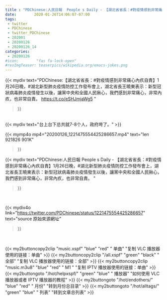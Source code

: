 ```yaml
---
title : "PDChinese:人民日報  People s Daily - 【湖北省省長：#對疫情感到非常痛心內疚自責】1月26日晚，#湖北新型肺炎疫情防控工作發布會上，湖北省長王曉東表示：新型冠狀病毒肺炎疫情發生以後，讓黨中央和全國人民揪心，我們感到非常痛心，非常內疚，也非常自責。 "
date:        2020-01-26T14:06:07-07:00
tags:
 - twitter
 - PDChinese
 - twitter_PDChinese
 - 202001
 - 20200126
 - 20200126_14
categories:
 - 20200126
#icon:        "fas fa-lock-open"
#resImgTeaser: teaserpics/wikipedia.org/emacs-jokes.png
---
```


{{< mydiv text="PDChinese:【湖北省省長：#對疫情感到非常痛心內疚自責】1月26日晚，#湖北新型肺炎疫情防控工作發布會上，湖北省長王曉東表示：新型冠狀病毒肺炎疫情發生以後，讓黨中央和全國人民揪心，我們感到非常痛心，非常內疚，也非常自責。 https://t.co/eSHJmjaWg5 "
>}}
<br>
{{< mydiv text="台上台下总共就7-8个人，政府垮了。"
>}}
<br>


{{< mymp4o mp4="20200126_1221475554425286657.mp4"
text="len 921826    901K"
>}}


{{< mydiv text="PDChinese:人民日報  People s Daily - 【湖北省省長：#對疫情感到非常痛心內疚自責】1月26日晚，#湖北新型肺炎疫情防控工作發布會上，湖北省長王曉東表示：新型冠狀病毒肺炎疫情發生以後，讓黨中央和全國人民揪心，我們感到非常痛心，非常內疚，也非常自責。 "
>}}
<br>

{{< mydiv4o link="https://twitter.com/PDChinese/status/1221475554425286657"
text="source 原始來源網址"
>}}


<br>

{{< my2buttoncopy2clip "music.xspf"        "blue"   "red"    " 单曲"  "复制 VLC 播放器使用的链接：单曲" >}} {{< my2buttoncopy2clip "/all.xspf"         "green"  "black"  " 全部"  "复制 VLC 播放器使用的链接：全部" >}} {{< my2buttoncopy2clip "music.m3u8"        "blue"   "red"    " M1 "    "复制 IPTV 播放器使用的链接：单曲" >}} {{< my2buttongoto      "/hot/helpxspf/"    "green"  "blue"   " 播放器" "如何使用 VLC 播放器或者 IPTV 播放器的教程" >}} {{< my2buttongoto      "/hot/endothers/"   "blue"   "red"    " 月份"   "转到月份总目录" >}} {{< my2buttongoto      "/hot/alltags/"     "green"  "blue"   " 列表"   "转到文章总列表" >}} 
